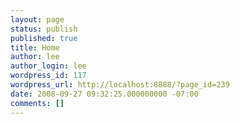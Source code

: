 ```yaml
---
layout: page
status: publish
published: true
title: Home
author: lee
author_login: lee
wordpress_id: 117
wordpress_url: http://localhost:8888/?page_id=239
date: 2008-09-27 09:32:25.000000000 -07:00
comments: []
---
```


